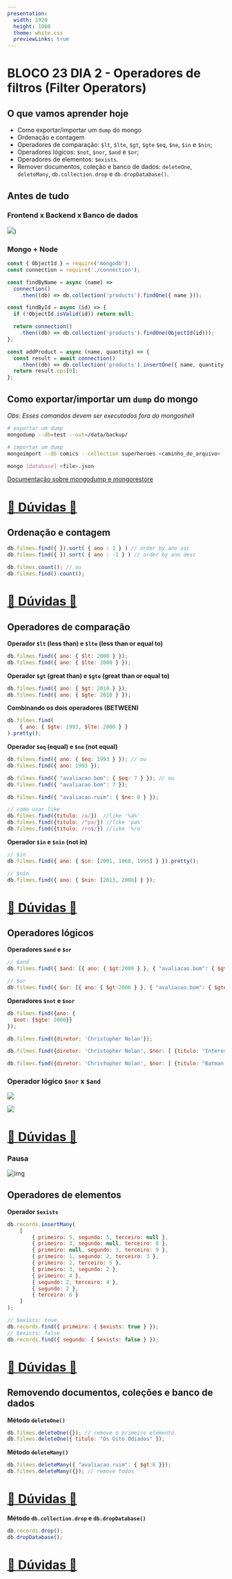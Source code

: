 ```yaml
---
presentation:
  width: 1920
  height: 1080
  theme: white.css
  previewLinks: true
---
```

<!-- slide -->

# BLOCO 23 DIA 2 - Operadores de filtros (Filter Operators)

<!-- slide vertical=true -->

## O que vamos aprender hoje

* Como exportar/importar um `dump` do mongo
* Ordenação e contagem
* Operadores de comparação: `$lt`, `$lte`, `$gt`, `$gte` `$eq`, `$ne`, `$in` e `$nin`;
* Operadores lógicos: `$not`, `$nor`, `$and` e `$or`;
* Operadores de elementos: `$exists`.
* Remover documentos, coleção e banco de dados:  `deleteOne`, `deleteMany`, `db.collection.drop` e `db.dropDatabase()`.

<!-- slide -->

## Antes de tudo

<!-- slide vertical=true -->

### Frontend x Backend x Banco de dados

![](imgs/meme-db-front-back.jpeg))

<!-- slide vertical=true -->

### Mongo + Node

```js
const { ObjectId } = require('mongodb');
const connection = require('./connection');

const findByName = async (name) =>
  connection()
    .then((db) => db.collection('products').findOne({ name }));

const findById = async (id) => {
  if (!ObjectId.isValid(id)) return null;

  return connection()
    .then((db) => db.collection('products').findOne(ObjectId(id)));
};

const addProduct = async (name, quantity) => {
  const result = await connection()
    .then((db) => db.collection('products').insertOne({ name, quantity }));
  return result.ops[0];
};
```

<!-- slide -->

## Como exportar/importar um `dump` do mongo

*Obs: Esses comandos devem ser executados fora do mongoshell*

```bash
# exportar um dump
mongodump --db=test --out=/data/backup/

# importar um dump
mongoimport --db comics --collection superheroes <caminho_do_arquivo>

mongo [database] <file>.json
```

[Documentação sobre mongodump e mongorestore](https://docs.mongodb.com/manual/tutorial/backup-and-restore-tools/)

<!-- slide vertical=true -->

# [🤔 Dúvidas 🤔](https://wall.sli.do/event/qhnczoyv?section=ab62bfef-7c26-45ab-9c5d-d6a3c7e62f74)

<!-- slide -->

## Ordenação e contagem

```js
db.filmes.find({ }).sort( { ano : 1 } ) // order by ano asc
db.filmes.find({ }).sort( { ano : -1 } ) // order by ano desc

db.filmes.count(); // ou
db.filmes.find().count();
```

<!-- slide vertical=true -->

# [🤔 Dúvidas 🤔](https://wall.sli.do/event/qhnczoyv?section=ab62bfef-7c26-45ab-9c5d-d6a3c7e62f74)

<!-- slide -->

## Operadores de comparação

**Operador `$lt` (less than) e `$lte` (less than or equal to)**

```js
db.filmes.find({ ano: { $lt: 2000 } }); 
db.filmes.find({ ano: { $lte: 2000 } });
```

<!-- slide vertical=true -->

**Operador `$gt` (great than) e `$gte` (great than or equal to)**

```js
db.filmes.find({ ano: { $gt: 2010 } }); 
db.filmes.find({ ano: { $gte: 2010 } });
```

<!-- slide vertical=true -->

**Combinando os dois operadores (BETWEEN)**

```js
db.filmes.find(
    { ano: { $gte: 1993, $lte: 2000 } }
).pretty();
```

<!-- slide vertical=true -->

**Operador `$eq` (equal) e `$ne` (not equal)**

```js
db.filmes.find({ ano: { $eq: 1993 } }); // ou 
db.filmes.find({ ano: 1993 });

db.filmes.find({ "avaliacao.bom": { $eq: 7 } }); // ou
db.filmes.find({ "avaliacao.bom": 7 });

db.filmes.find({ "avaliacao.ruim": { $ne: 8 } });

// como usar like
db.filmes.find({titulo: /a/})  //like '%a%'
db.filmes.find({titulo: /^pa/}) //like 'pa%' 
db.filmes.find({titulo: /ro$/}) //like '%ro'
```

<!-- slide vertical=true -->

**Operador `$in` e `$nin` (not in)**

```js
// $in
db.filmes.find({ ano: { $in: [2001, 1968, 1995] } }).pretty();

// $nin
db.filmes.find({ ano: { $nin: [2013, 2008] } });
```

<!-- slide vertical=true -->

# [🤔 Dúvidas 🤔](https://wall.sli.do/event/qhnczoyv?section=ab62bfef-7c26-45ab-9c5d-d6a3c7e62f74)


<!-- slide -->

## Operadores lógicos

<!-- slide vertical=true -->

**Operadores `$and` e `$or`** 

```js
// $and
db.filmes.find({ $and: [{ ano: { $gt:2000 } }, { "avaliacao.bom": { $gte: 8 } }] });

// $or
db.filmes.find({ $or: [{ ano: { $gt:2000 } }, { "avaliacao.bom": { $gte: 8 } }] });
```

<!-- slide vertical=true -->

**Operadores `$not` e `$nor`** 

```js
db.filmes.find({ano: {
  $not: {$gte: 2000}}
});

db.filmes.find({diretor: 'Christopher Nolan'});

db.filmes.find({diretor: 'Christopher Nolan', $nor: [ {titulo: "Interestelar"}, { ano: 2014 } ]});

db.filmes.find({diretor: 'Christopher Nolan', $nor: [ {titulo: "Batman: O Cavaleiro das Trevas"}, { ano: 2008 } ]});
```

<!-- slide vertical=true -->

### Operador lógico `$nor` x `$and`

![](https://lh3.googleusercontent.com/proxy/hktGYyyO_f3ekYYOlL47V1SAUoy7bz_uJ0oyTa6qznqYP4TkJknJ0F_6YESIuouWjC4g5OjhH8bU-NRaPYfMa0JoN85WdIGkSs8WxajK2p2vPn7jtev6jjDwSB48yv8tdZA8Gh6hm8792v23nPwCkp8g_R05xWbS6Mz3OPAencMR)

![](https://1.bp.blogspot.com/-gfo3zRO2tQE/UOwWzh2x6aI/AAAAAAAAJGA/PIhW6hZQxfc/s320/AND.jpg)

<!-- slide vertical=true -->

# [🤔 Dúvidas 🤔](https://wall.sli.do/event/qhnczoyv?section=ab62bfef-7c26-45ab-9c5d-d6a3c7e62f74)


<!-- slide -->

### Pausa

![img](https://media1.tenor.com/images/109cb659b239466c0388be40a318c2b6/tenor.gif?itemid=3473469)

<!-- slide -->

## Operadores de elementos

<!-- slide vertical=true -->

**Operador `$exists`**

```js
db.records.insertMany(
    [
        { primeiro: 5, segundo: 5, terceiro: null },
        { primeiro: 3, segundo: null, terceiro: 8 },
        { primeiro: null, segundo: 3, terceiro: 9 },
        { primeiro: 1, segundo: 2, terceiro: 3 },
        { primeiro: 2, terceiro: 5 },
        { primeiro: 3, segundo: 2 },
        { primeiro: 4 },
        { segundo: 2, terceiro: 4 },
        { segundo: 2 },
        { terceiro: 6 }
    ]
);

// $exists: true
db.records.find({ primeiro: { $exists: true } });
// $exists: false
db.records.find({ segundo: { $exists: false } });
```

<!-- slide vertical=true -->

# [🤔 Dúvidas 🤔](https://wall.sli.do/event/qhnczoyv?section=ab62bfef-7c26-45ab-9c5d-d6a3c7e62f74)

<!-- slide -->

## Removendo documentos, coleções e banco de dados

<!-- slide vertical=true -->

**Método `deleteOne()`**

```js
db.filmes.deleteOne({}); // remove o primeiro elemento.
db.filmes.deleteOne({ titulo: "Os Oito Odiados" });
```

<!-- slide vertical=true -->

**Método `deleteMany()`**

```js
db.filmes.deleteMany({ "avaliacao.ruim": { $gt:6 }}); 
db.filmes.deleteMany({}); // remove todos
```

<!-- slide vertical=true -->

# [🤔 Dúvidas 🤔](https://wall.sli.do/event/qhnczoyv?section=ab62bfef-7c26-45ab-9c5d-d6a3c7e62f74)

<!-- slide vertical=true -->

**Método `db.collection.drop` e `db.dropDatabase()`**

```js
db.records.drop();
db.dropDatabase();
```

<!-- slide vertical=true -->

# [🤔 Dúvidas 🤔](https://wall.sli.do/event/qhnczoyv?section=ab62bfef-7c26-45ab-9c5d-d6a3c7e62f74)

